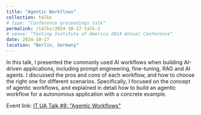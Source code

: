 ```yaml
---
title: "Agentic Workflows"
collection: talks
# type: "Conference proceedings talk"
permalink: /talks/2024-10-17-talk-1
# venue: "Testing Institute of America 2014 Annual Conference"
date: 2024-10-17
location: "Berlin, Germany"
---
```


In this talk, I presented the commonly used AI workflows when building AI-driven applications, including prompt engineering, fine-tuning, RAG and AI agents. I discussed the pros and cons of each workflow, and how to choose the right one for different scenarios. Specifically, I focused on the concept of agentic workflows, and explained in detail how to build an agentic workflow for a autonomous application with a concrete example.

Event link: [IT UA Talk #8: "Agentic Workflows"](https://www.linkedin.com/events/ituatalk-8-agenticworkflows7249059379394543617/)



